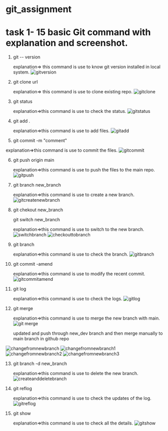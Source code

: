 # git_assignment

# task 1- 15 basic Git command with explanation and screenshot.

1. git -- version

   explanation=> this command is use to know git version installed in local system.
  ![gitversion](https://user-images.githubusercontent.com/29401813/196105132-a81f31b0-f94e-441a-86c4-52fab1551a1d.JPG)

2. git clone url
   
   explanation=> this command is use to clone existing repo.
  ![gitclone](https://user-images.githubusercontent.com/29401813/196109765-52f841b5-2b92-4e53-b69d-63ce901cfd9c.JPG)

3. git status 

   explanation=>this command is use to check the status.
  ![gitstatus](https://user-images.githubusercontent.com/29401813/196105312-46caced0-6fe3-4494-a912-b78d4411d8aa.JPG)

4. git add . 

   explanation=>this command is use to add files.
  ![gitadd](https://user-images.githubusercontent.com/29401813/196105374-52069669-ab41-4fa2-ae6c-0db43a22e409.JPG)

5. git commit -m "comment"

  explanation=>this command is use to commit the files.
  ![gitcommit](https://user-images.githubusercontent.com/29401813/196105462-ff3696d2-74de-4594-a318-367d93d14de4.JPG)

6. git push origin main 

   explanation=>this command is use to push the files to the main repo.
   ![gitpush](https://user-images.githubusercontent.com/29401813/196105545-32c5a0a6-9488-40ac-8ce9-b1206f4c88c4.JPG)

7. git branch new_branch 

   explanation=>this command is use to create a new branch.
   ![gitcreatenewbranch](https://user-images.githubusercontent.com/29401813/196105651-08beb784-f88f-414a-947e-fa7a73ee74fe.JPG) 

8. git chekout new_branch 

   git switch new_branch
   
   explanation=>this command is use to switch to the new branch.
   ![switchbranch](https://user-images.githubusercontent.com/29401813/196105756-713d2b1e-5947-4683-b951-f1eea42366b2.JPG)
   ![checkouttobranch](https://user-images.githubusercontent.com/29401813/196106163-fd35ba35-82ee-440b-9d3d-eebb4eaa7eb7.JPG)


9. git branch 

   explanation=>this command is use to check the branch.
   ![gitbranch](https://user-images.githubusercontent.com/29401813/196106411-cec84602-fac2-4eea-bd32-bf4631578708.JPG)

10. git commit -amend

    explanation=>this command is use to modify the recent commit.
    ![gitcommitamend](https://user-images.githubusercontent.com/29401813/196113188-32dc8a15-63f0-4742-8800-cb3688bf60dd.JPG)

11. git log 

    explanation=>this command is use to check the logs.
    ![gitlog](https://user-images.githubusercontent.com/29401813/196106677-08a15447-87f6-4708-a92a-e3846d2a81e7.JPG)


12. git merge 

    explanation=>this command is use to merge the new branch with main.
    ![git merge](https://user-images.githubusercontent.com/29401813/196115193-dc9078bc-75f4-49b2-822c-d2eb3f13fc7b.JPG)
    
    
    updated and push through new_dev branch and then merge manually to main branch in github repo
   
   ![changefromnewbranch](https://user-images.githubusercontent.com/29401813/196115348-625278df-a9fd-426b-a064-643fe763379e.JPG)
   ![changefromnewbranch1](https://user-images.githubusercontent.com/29401813/196115350-d741ed5f-a39f-4ed4-857e-d443cc054500.JPG)
   ![changefromnewbranch2](https://user-images.githubusercontent.com/29401813/196115354-f21a9ce8-f0aa-47fd-8832-5dfffaa4ed56.JPG)
   ![changefromnewbranch3](https://user-images.githubusercontent.com/29401813/196115340-59be1421-fa21-4e6a-8cf6-6a5d5dadf84b.JPG)

13. git branch -d new_branch 

    explanation=>this command is use to delete the new branch.
    ![createanddeletebranch](https://user-images.githubusercontent.com/29401813/196107359-d1e611e4-3e58-4505-b8e5-6e80cc313e6a.JPG)

14. git reflog 

    explanation=>this command is use to check the updates of the log.
    ![gitreflog](https://user-images.githubusercontent.com/29401813/196111211-d3314d46-d10b-4f14-9f05-34feb48dbe0a.JPG)  

15. git show 

    explanation=>this command is use to check all the details.
    ![gitshow](https://user-images.githubusercontent.com/29401813/196111451-31b43621-34cb-4d5e-abaa-efaa1b50865f.JPG)


